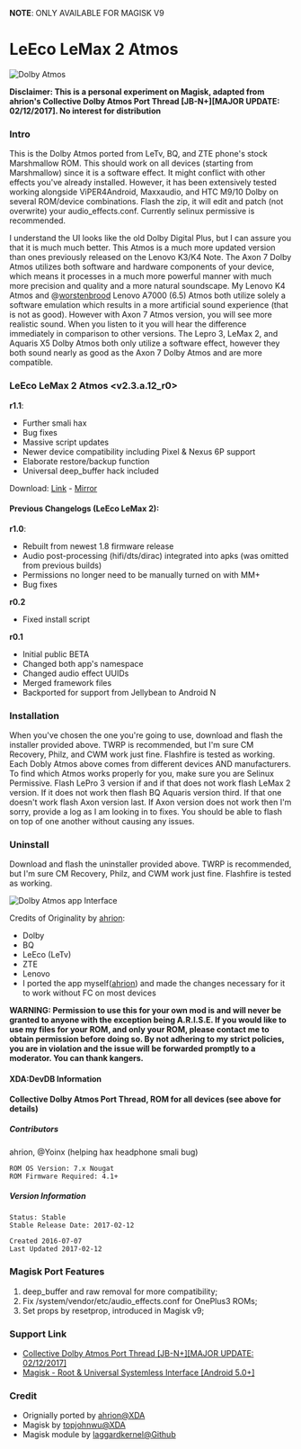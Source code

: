 **NOTE**: ONLY AVAILABLE FOR MAGISK V9

# LeEco LeMax 2 Atmos

![Dolby Atmos](https://s13.postimg.org/eq742bjv9/Logo_Dolby_Atmos_svg.png?dl=1)

**Disclaimer: This is a personal experiment on Magisk, adapted from ahrion's Collective Dolby Atmos Port Thread [JB-N+][MAJOR UPDATE: 02/12/2017]. No interest for distribution**

### Intro

This is the Dolby Atmos ported from LeTv, BQ, and ZTE phone's stock Marshmallow ROM. This should work on all devices (starting from Marshmallow) since it is a software effect. It might conflict with other effects you've already installed. However, it has been extensively tested working alongside ViPER4Android, Maxxaudio, and HTC M9/10 Dolby on several ROM/device combinations. Flash the zip, it will edit and patch (not overwrite) your audio_effects.conf. Currently selinux permissive is recommended.

I understand the UI looks like the old Dolby Digital Plus, but I can assure you that it is much much better. This Atmos is a much more updated version than ones previously released on the Lenovo K3/K4 Note. The Axon 7 Dolby Atmos utilizes both software and hardware components of your device, which means it processes in a much more powerful manner with much more precision and quality and a more natural soundscape. My Lenovo K4 Atmos and @[worstenbrood](http://forum.xda-developers.com/member.php?u=981278) Lenovo A7000 (6.5) Atmos both utilize solely a software emulation which results in a more artificial sound experience (that is not as good). However with Axon 7 Atmos version, you will see more realistic sound. When you listen to it you will hear the difference immediately in comparison to other versions. The Lepro 3, LeMax 2, and Aquaris X5 Dolby Atmos both only utilize a software effect, however they both sound nearly as good as the Axon 7 Dolby Atmos and are more compatible.

### LeEco LeMax 2 Atmos <v2.3.a.12_r0>

**r1.1**:

- Further smali hax
- Bug fixes
- Massive script updates
- Newer device compatibility including Pixel & Nexus 6P support
- Elaborate restore/backup function
- Universal deep_buffer hack included

Download: [Link](https://drive.google.com/file/d/0BxlY-VYiFXU7cFB2cUNjX1JoQU0/view?usp=sharing) - [Mirror](https://www.dropbox.com/s/xu2pulree4yzi0k/dax_aquaris_r0.3_signed.zip?dl=0)

#### Previous Changelogs (LeEco LeMax 2):

**r1.0**:

- Rebuilt from newest 1.8 firmware release
- Audio post-processing (hifi/dts/dirac) integrated into apks (was omitted from previous builds)
- Permissions no longer need to be manually turned on with MM+
- Bug fixes

**r0.2**

- Fixed install script

**r0.1**

- Initial public BETA
- Changed both app's namespace
- Changed audio effect UUIDs
- Merged framework files
- Backported for support from Jellybean to Android N

### Installation

When you've chosen the one you're going to use, download and flash the installer provided above. TWRP is recommended, but I'm sure CM Recovery, Philz, and CWM work just fine. Flashfire is tested as working. Each Dobly Atmos above comes from different devices AND manufacturers. To find which Atmos works properly for you, make sure you are Selinux Permissive. Flash LePro 3 version if and if that does not work flash LeMax 2 version. If it does not work then flash BQ Aquaris version third. If that one doesn't work flash Axon version last. If Axon version does not work then I'm sorry, provide a log as I am looking in to fixes. You should be able to flash on top of one another without causing any issues.

### Uninstall

Download and flash the uninstaller provided above. TWRP is recommended, but I'm sure CM Recovery, Philz, and CWM work just fine. Flashfire is tested as working.

![Dolby Atmos app Interface](https://img.xda-cdn.com/SNOpo8COXcCngH3Ch61PdGfAfKg=/https%3A%2F%2Fs32.postimg.org%2Fyo3au3o5h%2FScreenshot_20160710_160615.png)

Credits of Originality by [ahrion](http://forum.xda-developers.com/member.php?u=5357345):

- Dolby
- BQ
- LeEco (LeTv)
- ZTE
- Lenovo
- I ported the app myself([ahrion](http://forum.xda-developers.com/member.php?u=5357345)) and made the changes necessary for it to work without FC on most devices

**WARNING: Permission to use this for your own mod is and will never be granted to anyone with the exception being A.R.I.S.E. If you would like to use my files for your ROM, and only your ROM, please contact me to obtain permission before doing so. By not adhering to my strict policies, you are in violation and the issue will be forwarded promptly to a moderator. You can thank kangers.**

#### XDA:DevDB Information

**Collective Dolby Atmos Port Thread, ROM for all devices (see above for details)**

##### Contributors

ahrion, @Yoinx (helping hax headphone smali bug)
```
ROM OS Version: 7.x Nougat
ROM Firmware Required: 4.1+
```

##### Version Information

```
Status: Stable
Stable Release Date: 2017-02-12

Created 2016-07-07
Last Updated 2017-02-12
```

### Magisk Port Features

1. deep_buffer and raw removal for more compatibility;
2. Fix /system/vendor/etc/audio_effects.conf for OnePlus3 ROMs;
3. Set props by resetprop, introduced in Magisk v9;

### Support Link

- [Collective Dolby Atmos Port Thread [JB-N+][MAJOR UPDATE: 02/12/2017]](http://forum.xda-developers.com/android/software/soundmod-axon-7-dolby-atmos-t3412342)
- [Magisk - Root & Universal Systemless Interface [Android 5.0+]](https://forum.xda-developers.com/apps/magisk/official-magisk-v7-universal-systemless-t3473445)

### Credit
- Orignially ported by [ahrion@XDA](http://forum.xda-developers.com/member.php?u=5357345)
- Magisk by [topjohnwu@XDA](https://forum.xda-developers.com/member.php?u=4470081)
- Magisk module by [laggardkernel@Github](https://github.com/laggardkernel)


